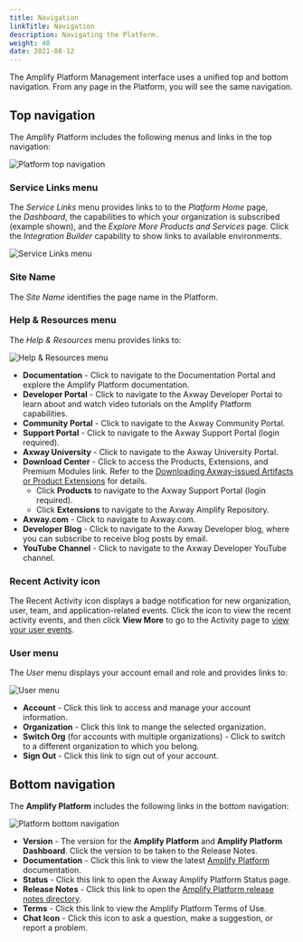 ```yaml
---
title: Navigation
linkTitle: Navigation
description: Navigating the Platform.
weight: 40
date: 2021-08-12
---
```


The Amplify Platform Management interface uses a unified top and bottom navigation. From any page in the Platform, you will see the same navigation.

## Top navigation

The Amplify Platform includes the following menus and links in the top navigation:

![Platform top navigation](/Images/amplify_platform_navigation.png)

### Service Links menu

The _Service Links_ menu provides links to to the _Platform Home_ page, the _Dashboard_, the capabilities to which your organization is subscribed (example shown), and the _Explore More Products and Services_ page. Click the _Integration Builder_ capability to show links to available environments.

![Service Links menu](/Images/service_links_menu.png)

### Site Name

The _Site Name_ identifies the page name in the Platform.

### Help & Resources menu

The _Help & Resources_ menu provides links to:

![Help & Resources menu](/Images/help_and_resources_menu.png)

* **Documentation** - Click to navigate to the Documentation Portal and explore the Amplify Platform documentation.
* **Developer Portal** - Click to navigate to the Axway Developer Portal to learn about and watch video tutorials on the Amplify Platform capabilities.
* **Community Portal** - Click to navigate to the Axway Community Portal.
* **Support Portal** - Click to navigate to the Axway Support Portal (login required).
* **Axway University** - Click to navigate to the Axway University Portal.
* **Download Center** \- Click to access the Products, Extensions, and Premium Modules link. Refer to the [Downloading Axway-issued Artifacts or Product Extensions](/docs/management_guide/downloading_axway-issued_artifacts_or_product_extensions/) for details.
    * Click **Products** to navigate to the Axway Support Portal (login required).
    * Click **Extensions** to navigate to the Axway Amplify Repository.
* **Axway.com** - Click to navigate to Axway.com.
* **Developer Blog** - Click to navigate to the Axway Developer blog, where you can subscribe to receive blog posts by email.
* **YouTube Channel** - Click to navigate to the Axway Developer YouTube channel.

### Recent Activity icon

The Recent Activity icon displays a badge notification for new organization, user, team, and application-related events. Click the icon to view the recent activity events, and then click **View More** to go to the Activity page to [view your user events](/docs/management_guide/managing_accounts/#view-your-user-activity).

### User menu

The _User_ menu displays your account email and role and provides links to:

![User menu](/Images/usermenu_multipleorg.png)

* **Account** - Click this link to access and manage your account information.
* **Organization** - Click this link to mange the selected organization.
* **Switch Org** (for accounts with multiple organizations) - Click to switch to a different organization to which you belong.
* **Sign Out** - Click this link to sign out of your account.

## Bottom navigation

The **Amplify Platform** includes the following links in the bottom navigation:

![Platform bottom navigation](/Images/amplify_platform_bottom_navigation.png)

* **Version** - The version for the **Amplify Platform** and **Amplify Platform Dashboard**. Click the version to be taken to the Release Notes.
* **Documentation** - Click this link to view the latest [Amplify Platform](https://docs.axway.com/category/platform) documentation.
* **Status** - Click this link to open the Axway Amplify Platform Status page.
* **Release Notes** - Click this link to open the [Amplify Platform release notes directory](https://docs.axway.com/bundle/amplify_rn_dir/page/amplify_platform_release_notes_directory.html).
* **Terms** - Click this link to view the Amplify Platform Terms of Use.
* **Chat Icon** - Click this icon to ask a question, make a suggestion, or report a problem.
